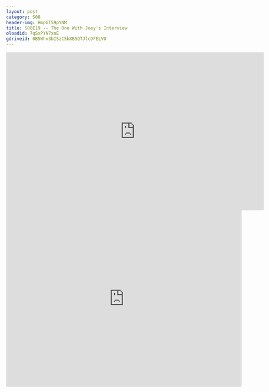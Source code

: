 ```yaml
---
layout: post 
category: S08 
header-img: Hmp6T59pYNM 
title: S08E19 -- The One With Joey's Interview 
oloadid: 7qSxPYN7xoE 
gdriveid: 0B5Whx3bISzC5bXB5QTJlcDFELVU 
--- 
```

<!--more--> 
<iframe src='https://openload.co/embed/7qSxPYN7xoE/' width='700' height='430' frameborder='0' scrolling='no' allowfullscreen='allowfullscreen'></iframe> 
<iframe src='https://drive.google.com/file/d/0B5Whx3bISzC5bXB5QTJlcDFELVU/preview' width='640' height='480' frameborder='0' scrolling='no' allowfullscreen='allowfullscreen'></iframe> 